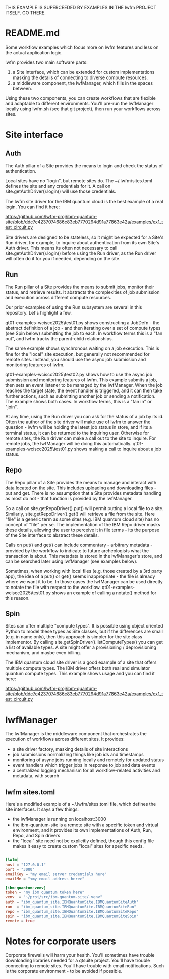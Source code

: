 


THIS EXAMPLE IS SUPERCEEDED BY EXAMPLES IN THE lwfm PROJECT ITSELF. GO THERE.



# README.md


Some workflow examples which focus more on lwfm features and less on the actual application logic.

lwfm provides two main software parts:
1. a Site interface, which can be extended for custom implementations masking the details of connecting to diverse compute resources.
2. a middleware component, the lwfManager, which fills in the spaces between.

Using these two components, you can create workflows that are flexible and adaptable to different environments. You'll pre-run the lwfManager locally using lwfm.sh (see that git project), then run your workflows across sites.


# Site interface

## Auth

The Auth pillar of a Site provides the means to login and check the status of authentication.

Local sites have no "login", but remote sites do. The ~/.lwfm/sites.toml defines the site and any credentials for it. A call on site.getAuthDriver().login() will use those credentials.

The lwfm site driver for the IBM quantum cloud is the best example of a real login. You can find it here:

https://github.com/lwfm-proj/ibm-quantum-site/blob/ddc7c4237074686c83eb7770294d91a77863e42a/examples/ex1_test_circuit.py

Site drivers are designed to be stateless, so it might be expected for a Site's Run driver, for example, to inquire about authentication from its own Site's Auth driver. This means its often not necessary to call site.getAuthDriver().login() before using the Run driver, as the Run driver will often do it for you if needed, depending on the site. 


## Run

The Run pillar of a Site provides the means to submit jobs, monitor their status, and retrieve results. It abstracts the complexities of job submission and execution across different compute resources.

Our prior examples of using the Run subsystem are several in this repository. Let's highlight a few.

qt01-examples-wciscc2025\test01.py shows constructing a JobDefn - the abstract definition of a job - and then iterating over a set of compute types (see Spin below) submitting the job to each. In workflow terms this is a "fan out", and lwfm tracks the parent-child relationships.  

The same example shows synchronous waiting on a job execution. This is fine for the "local" site execution, but generally not recommended for remote sites. Instead, you should use the async job submission and monitoring features of lwfm.

qt01-examples-wciscc2025\test02.py shows how to use the async job submission and monitoring features of lwfm. This example submits a job, then sets an event listener to be managed by the lwfManager. When the job reaches the target state, the event handler is triggered, and it can then take further actions, such as submitting another job or sending a notification. The example shows both cases. In workflow terms, this is a "fan in" or "join".

At any time, using the Run driver you can ask for the status of a job by its id. Often the author of the site driver will make use of lwfm to answer the question - lwfm will be holding the latest job status in store, and if its a terminal status, it can be returned to the inquiring user. Otherwise for remote sites, the Run driver can make a call out to the site to inquire. For remote jobs, the lwfManager will be doing this automatically. qt01-examples-wciscc2025\test01.py shows making a call to inquire about a job status.


## Repo 

The Repo pillar of a Site provides the means to manage and interact with data located on the site. This includes uploading and downloading files - put and get. There is no assumption that a Site provides metadata handling as most do not - that function is provided by the lwfManager.

So a call on site.getRepoDriver().put() will permit putting a local file to a site. Similarly, site.getRepoDriver().get() will retrieve a file from the site. Here "file" is a generic term as some sites (e.g. IBM quantum cloud site) has no concept of "file" per se. The implementation of the IBM Repo driver masks these details, allowing the user to perceive it in file terms - its the purpose of the Site interface to abstract these details.

Calls on put() and get() can include commentary - arbitrary metadata - provided by the workflow to indicate to future archeologists what the transaction is about. This metadata is stored in the lwfManager's store, and can be searched later using lwfManager (see examples below).

Sometimes, when working with local files (e.g. those created by a 3rd party app), the idea of a put() or get() seems inappropriate - the file is already where we want it to be. In those cases the lwfManager can be used directly to notate the file with respect to the workflow. qt01-examples-wciscc2025\test01.py shows an example of calling a notate() method for this reason. 


## Spin

Sites can offer multiple "compute types". It is possible using object oriented Python to model these types as Site classes, but if the differences are small (e.g. in name only), then this approach is simpler for the site class implementor. By calling site.getSpinDriver().listComputeTypes() you can get a list of available types. A site might offer a provisioning / deprovisioning mechanism, and maybe even billing. 

The IBM quantum cloud site driver is a good example of a site that offers multiple compute types. The IBM driver offers both real and simulator quantum compute types. This example shows usage and you can find it here:

https://github.com/lwfm-proj/ibm-quantum-site/blob/ddc7c4237074686c83eb7770294d91a77863e42a/examples/ex1_test_circuit.py


# lwfManager

The lwfManager is the middleware component that orchestrates the execution of workflows across different sites. It provides:
- a site driver factory, masking details of site interactions
- job submissions normalizing things like job ids and timestamps
- monitoring of async jobs running locally and remotely for updated status
- event handlers which trigger jobs in response to job and data events
- a centralized logging mechanism for all workflow-related activities and metadata, with search


## lwfm sites.toml

Here's a modified example of a ~/.lwfm/sites.toml file, which defines the site interfaces. It says a few things:
- the lwfManager is running on localhost:3000
- the ibm-quantum-site is a remote site with a specific token and virtual environment, and it provides its own implementations of Auth, Run, Repo, and Spin drivers
- the "local" site need not be explicitly defined, though this config file makes it easy to create custom "local" sites for specific needs.

```toml

[lwfm]
host = "127.0.0.1"
port = "3000"
emailKey = "my email server credentials here"
emailMe = "<my email address here>"

[ibm-quantum-venv]
token = "my ibm quantum token here"
venv  = "~/proj/src/ibm-quantum-site/.venv"
auth = "ibm_quantum_site.IBMQuantumSite.IBMQuantumSiteAuth"
run  = "ibm_quantum_site.IBMQuantumSite.IBMQuantumSiteRun"
repo = "ibm_quantum_site.IBMQuantumSite.IBMQuantumSiteRepo"
spin = "ibm_quantum_site.IBMQuantumSite.IBMQuantumSiteSpin"
remote = true
```


# Notes for corporate users

Corporate firewalls will harm your health. You'll sometimes have trouble downloading libraries needed for a qtsuite project. You'll have trouble connecting to remote sites. You'll have trouble with email notifications. Such is the corporate environment - to be avoided if possible.







